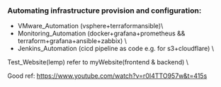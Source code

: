 ### Automating infrastructure provision and configuration:
- VMware_Automation (vsphere+terraformansible)\
- Monitoring_Automation (docker+grafana+prometheus && terraform+grafana+ansible+zabbix) \
- Jenkins_Automation (cicd pipeline as code e.g. for s3+cloudflare) \

Test_Website(lemp) refer to myWebsite(frontend & backend) \

Good ref: https://www.youtube.com/watch?v=r0I4TTO957w&t=415s
